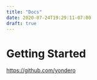 ```yaml
---
title: "Docs"
date: 2020-07-24T19:29:11-07:00
draft: true
---
```


# Getting Started

https://github.com/yondero